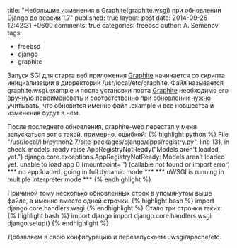 title: "Небольшие изменения в Graphite(graphite.wsgi) при обновлении Django до версии 1.7"
published: true
layout: post
date: 2014-09-26 12:42:31 +0600
comments: true
categories: freebsd
author: A. Semenov
tags: 
- freebsd
- django
- graphite

Запуск SGI для старта веб приложения [Graphite][l01] начинается со скрипта инициализации в дирректории /usr/local/etc/graphite.
Файл называется graphite.wsgi.example и после установки порта [Graphite][l01] необходимо его вручную переименовать и соответственно
при обновлении нужно учитывать, что обновится именно файл .example и все новшества и изменения будут в нём.

<!--more-->

После последнего обновления, graphite-web перестал у меня запускаться вот с такой, примерно, ошибкой:
{% highlight python %}
  File "/usr/local/lib/python2.7/site-packages/django/apps/registry.py", line 131, in check_models_ready
      raise AppRegistryNotReady("Models aren't loaded yet.")
      django.core.exceptions.AppRegistryNotReady: Models aren't loaded yet.
      unable to load app 0 (mountpoint='') (callable not found or import error)
      *** no app loaded. going in full dynamic mode ***
      *** uWSGI is running in multiple interpreter mode ***
{% endhighlight  %}

Причиной тому несколько обновленных строк в упомянутом выше файле, а именно вместо одной строчки:
{% highlight bash %}
import django.core.handlers.wsgi
{% endhighlight  %}
Стало три строчки таких:
{% highlight bash %}
import django
import django.core.handlers.wsgi
django.setup()
{% endhighlight  %}

Добавляем в свою конфигурацию и перезапускаем uwsgi/apache/etc.

[l01]: http://graphite.wikidot.com/
